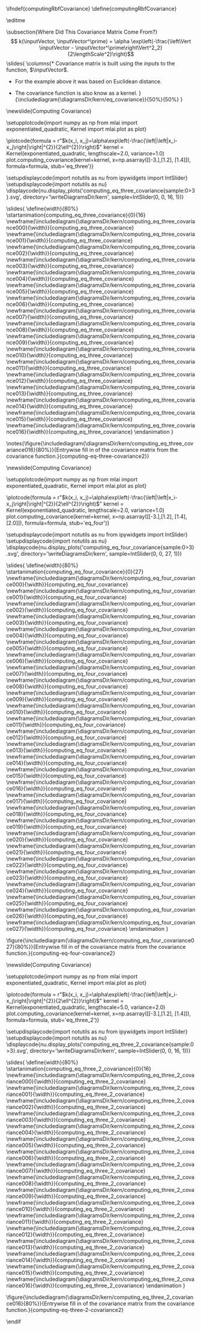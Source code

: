 \ifndef{computingRbfCovariance}
\define{computingRbfCovariance}

\editme

\subsection{Where Did This Covariance Matrix Come From?}
$$
k(\inputVector, \inputVector^\prime) = \alpha \exp\left(-\frac{\left\Vert \inputVector - \inputVector^\prime\right\Vert^2_2}{2\lengthScale^2}\right)$$
\slides{
\columns{* Covariance matrix is built using the *inputs* to the function, $\inputVector$.

* For the example above it was based on Euclidean distance.

* The covariance function is also know as a kernel.
}{\includediagram{\diagramsDir/kern/eq_covariance}}{50%}{50%}
}

\newslide{Computing Covariance}

\setupplotcode{import numpy as np
from mlai import exponentiated_quadratic, Kernel
import mlai.plot as plot}

\plotcode{formula = r"$k(x_i, x_j)=\alpha\exp\left(-\frac{\left|\left|x_i-x_j\right|\right|^{2}}{2\ell^{2}}\right)$"
kernel = Kernel(exponentiated_quadratic, lengthscale=2.0, variance=1.0)
plot.computing_covariance(kernel=kernel, x=np.asarray([[-3.],[1.2], [1.4]]), 
                          formula=formula,
						  stub='eq_three')}


\setupdisplaycode{import notutils as nu
from ipywidgets import IntSlider}
\setupdisplaycode{import notutils as nu}
\displaycode{nu.display_plots('computing_eq_three_covariance{sample:0>3}.svg', 
                            directory='\writeDiagramsDir/kern', 
							sample=IntSlider(0, 0, 16, 1))}

\slides{
\define{width}{80%}
\startanimation{computing_eq_three_covariance}{0}{16}
\newframe{\includediagram{\diagramsDir/kern/computing_eq_three_covariance000}{\width}}{computing_eq_three_covariance}
\newframe{\includediagram{\diagramsDir/kern/computing_eq_three_covariance001}{\width}}{computing_eq_three_covariance}
\newframe{\includediagram{\diagramsDir/kern/computing_eq_three_covariance002}{\width}}{computing_eq_three_covariance}
\newframe{\includediagram{\diagramsDir/kern/computing_eq_three_covariance003}{\width}}{computing_eq_three_covariance}
\newframe{\includediagram{\diagramsDir/kern/computing_eq_three_covariance004}{\width}}{computing_eq_three_covariance}
\newframe{\includediagram{\diagramsDir/kern/computing_eq_three_covariance005}{\width}}{computing_eq_three_covariance}
\newframe{\includediagram{\diagramsDir/kern/computing_eq_three_covariance006}{\width}}{computing_eq_three_covariance}
\newframe{\includediagram{\diagramsDir/kern/computing_eq_three_covariance007}{\width}}{computing_eq_three_covariance}
\newframe{\includediagram{\diagramsDir/kern/computing_eq_three_covariance008}{\width}}{computing_eq_three_covariance}
\newframe{\includediagram{\diagramsDir/kern/computing_eq_three_covariance009}{\width}}{computing_eq_three_covariance}
\newframe{\includediagram{\diagramsDir/kern/computing_eq_three_covariance010}{\width}}{computing_eq_three_covariance}
\newframe{\includediagram{\diagramsDir/kern/computing_eq_three_covariance011}{\width}}{computing_eq_three_covariance}
\newframe{\includediagram{\diagramsDir/kern/computing_eq_three_covariance012}{\width}}{computing_eq_three_covariance}
\newframe{\includediagram{\diagramsDir/kern/computing_eq_three_covariance013}{\width}}{computing_eq_three_covariance}
\newframe{\includediagram{\diagramsDir/kern/computing_eq_three_covariance014}{\width}}{computing_eq_three_covariance}
\newframe{\includediagram{\diagramsDir/kern/computing_eq_three_covariance015}{\width}}{computing_eq_three_covariance}
\newframe{\includediagram{\diagramsDir/kern/computing_eq_three_covariance016}{\width}}{computing_eq_three_covariance}
\endanimation
}

\notes{\figure{\includediagram{\diagramsDir/kern/computing_eq_three_covariance016}{80%}}{Entrywise fill in of the covariance matrix from the covariance function.}{computing-eq-three-covariance2}}


\newslide{Computing Covariance}

\setupplotcode{import numpy as np
from mlai import exponentiated_quadratic, Kernel
import mlai.plot as plot}

\plotcode{formula = r"$k(x_i, x_j)=\alpha\exp\left(-\frac{\left|\left|x_i-x_j\right|\right|^{2}}{2\ell^{2}}\right)$"
kernel = Kernel(exponentiated_quadratic, lengthscale=2.0, variance=1.0)
plot.computing_covariance(kernel=kernel, x=np.asarray([[-3.],[1.2], [1.4], [2.0]]), 
                          formula=formula,
						  stub='eq_four')}


\setupdisplaycode{import notutils as nu
from ipywidgets import IntSlider}
\setupdisplaycode{import notutils as nu}
\displaycode{nu.display_plots('computing_eq_four_covariance{sample:0>3}.svg', 
                            directory='\writeDiagramsDir/kern', 
							sample=IntSlider(0, 0, 27, 1))}

\slides{
\define{width}{80%}
\startanimation{computing_eq_four_covariance}{0}{27}
\newframe{\includediagram{\diagramsDir/kern/computing_eq_four_covariance000}{\width}}{computing_eq_four_covariance}
\newframe{\includediagram{\diagramsDir/kern/computing_eq_four_covariance001}{\width}}{computing_eq_four_covariance}
\newframe{\includediagram{\diagramsDir/kern/computing_eq_four_covariance002}{\width}}{computing_eq_four_covariance}
\newframe{\includediagram{\diagramsDir/kern/computing_eq_four_covariance003}{\width}}{computing_eq_four_covariance}
\newframe{\includediagram{\diagramsDir/kern/computing_eq_four_covariance004}{\width}}{computing_eq_four_covariance}
\newframe{\includediagram{\diagramsDir/kern/computing_eq_four_covariance005}{\width}}{computing_eq_four_covariance}
\newframe{\includediagram{\diagramsDir/kern/computing_eq_four_covariance006}{\width}}{computing_eq_four_covariance}
\newframe{\includediagram{\diagramsDir/kern/computing_eq_four_covariance007}{\width}}{computing_eq_four_covariance}
\newframe{\includediagram{\diagramsDir/kern/computing_eq_four_covariance008}{\width}}{computing_eq_four_covariance}
\newframe{\includediagram{\diagramsDir/kern/computing_eq_four_covariance009}{\width}}{computing_eq_four_covariance}
\newframe{\includediagram{\diagramsDir/kern/computing_eq_four_covariance010}{\width}}{computing_eq_four_covariance}
\newframe{\includediagram{\diagramsDir/kern/computing_eq_four_covariance011}{\width}}{computing_eq_four_covariance}
\newframe{\includediagram{\diagramsDir/kern/computing_eq_four_covariance012}{\width}}{computing_eq_four_covariance}
\newframe{\includediagram{\diagramsDir/kern/computing_eq_four_covariance013}{\width}}{computing_eq_four_covariance}
\newframe{\includediagram{\diagramsDir/kern/computing_eq_four_covariance014}{\width}}{computing_eq_four_covariance}
\newframe{\includediagram{\diagramsDir/kern/computing_eq_four_covariance015}{\width}}{computing_eq_four_covariance}
\newframe{\includediagram{\diagramsDir/kern/computing_eq_four_covariance016}{\width}}{computing_eq_four_covariance}
\newframe{\includediagram{\diagramsDir/kern/computing_eq_four_covariance017}{\width}}{computing_eq_four_covariance}
\newframe{\includediagram{\diagramsDir/kern/computing_eq_four_covariance018}{\width}}{computing_eq_four_covariance}
\newframe{\includediagram{\diagramsDir/kern/computing_eq_four_covariance019}{\width}}{computing_eq_four_covariance}
\newframe{\includediagram{\diagramsDir/kern/computing_eq_four_covariance020}{\width}}{computing_eq_four_covariance}
\newframe{\includediagram{\diagramsDir/kern/computing_eq_four_covariance021}{\width}}{computing_eq_four_covariance}
\newframe{\includediagram{\diagramsDir/kern/computing_eq_four_covariance022}{\width}}{computing_eq_four_covariance}
\newframe{\includediagram{\diagramsDir/kern/computing_eq_four_covariance023}{\width}}{computing_eq_four_covariance}
\newframe{\includediagram{\diagramsDir/kern/computing_eq_four_covariance024}{\width}}{computing_eq_four_covariance}
\newframe{\includediagram{\diagramsDir/kern/computing_eq_four_covariance025}{\width}}{computing_eq_four_covariance}
\newframe{\includediagram{\diagramsDir/kern/computing_eq_four_covariance026}{\width}}{computing_eq_four_covariance}
\newframe{\includediagram{\diagramsDir/kern/computing_eq_four_covariance027}{\width}}{computing_eq_four_covariance}
\endanimation
}

\figure{\includediagram{\diagramsDir/kern/computing_eq_four_covariance027}{80%}}{Entrywise fill in of the covariance matrix from the covariance function.}{computing-eq-four-covariance2}

\newslide{Computing Covariance}

\setupplotcode{import numpy as np
from mlai import exponentiated_quadratic, Kernel
import mlai.plot as plot}

\plotcode{formula = r"$k(x_i, x_j)=\alpha\exp\left(-\frac{\left|\left|x_i-x_j\right|\right|^{2}}{2\ell^{2}}\right)$"
kernel = Kernel(exponentiated_quadratic, lengthscale=5.0, variance=2.0)
plot.computing_covariance(kernel=kernel, x=np.asarray([[-3.],[1.2], [1.4]]), 
                          formula=formula,
						  stub='eq_three_2')}


\setupdisplaycode{import notutils as nu
from ipywidgets import IntSlider}
\setupdisplaycode{import notutils as nu}
\displaycode{nu.display_plots('computing_eq_three_2_covariance{sample:0>3}.svg', 
                            directory='\writeDiagramsDir/kern', 
							sample=IntSlider(0, 0, 16, 1))}

\slides{
\define{width}{80%}
\startanimation{computing_eq_three_2_covariance}{0}{16}
\newframe{\includediagram{\diagramsDir/kern/computing_eq_three_2_covariance000}{\width}}{computing_eq_three_2_covariance}
\newframe{\includediagram{\diagramsDir/kern/computing_eq_three_2_covariance001}{\width}}{computing_eq_three_2_covariance}
\newframe{\includediagram{\diagramsDir/kern/computing_eq_three_2_covariance002}{\width}}{computing_eq_three_2_covariance}
\newframe{\includediagram{\diagramsDir/kern/computing_eq_three_2_covariance003}{\width}}{computing_eq_three_2_covariance}
\newframe{\includediagram{\diagramsDir/kern/computing_eq_three_2_covariance004}{\width}}{computing_eq_three_2_covariance}
\newframe{\includediagram{\diagramsDir/kern/computing_eq_three_2_covariance005}{\width}}{computing_eq_three_2_covariance}
\newframe{\includediagram{\diagramsDir/kern/computing_eq_three_2_covariance006}{\width}}{computing_eq_three_2_covariance}
\newframe{\includediagram{\diagramsDir/kern/computing_eq_three_2_covariance007}{\width}}{computing_eq_three_2_covariance}
\newframe{\includediagram{\diagramsDir/kern/computing_eq_three_2_covariance008}{\width}}{computing_eq_three_2_covariance}
\newframe{\includediagram{\diagramsDir/kern/computing_eq_three_2_covariance009}{\width}}{computing_eq_three_2_covariance}
\newframe{\includediagram{\diagramsDir/kern/computing_eq_three_2_covariance010}{\width}}{computing_eq_three_2_covariance}
\newframe{\includediagram{\diagramsDir/kern/computing_eq_three_2_covariance011}{\width}}{computing_eq_three_2_covariance}
\newframe{\includediagram{\diagramsDir/kern/computing_eq_three_2_covariance012}{\width}}{computing_eq_three_2_covariance}
\newframe{\includediagram{\diagramsDir/kern/computing_eq_three_2_covariance013}{\width}}{computing_eq_three_2_covariance}
\newframe{\includediagram{\diagramsDir/kern/computing_eq_three_2_covariance014}{\width}}{computing_eq_three_2_covariance}
\newframe{\includediagram{\diagramsDir/kern/computing_eq_three_2_covariance015}{\width}}{computing_eq_three_2_covariance}
\newframe{\includediagram{\diagramsDir/kern/computing_eq_three_2_covariance016}{\width}}{computing_eq_three_2_covariance}
\endanimation
}

\figure{\includediagram{\diagramsDir/kern/computing_eq_three_2_covariance016}{80%}}{Entrywise fill in of the covariance matrix from the covariance function.}{computing-eq-three-2-covariance2}

\endif
